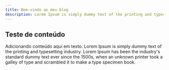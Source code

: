 ```yaml
---
title: Bem-vindo ao meu blog
description: Lorem Ipsum is simply dummy text of the printing and typesetting industry.
---
```


## Teste de conteúdo

Adicionando conteúdo aqui em texto. Lorem Ipsum is simply dummy text of the printing and typesetting industry. Lorem Ipsum has been the industry's standard dummy text ever since the 1500s, when an unknown printer took a galley of type and scrambled it to make a type specimen book.
